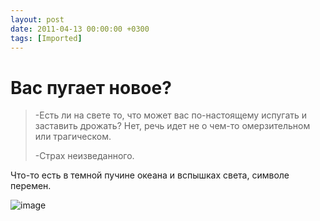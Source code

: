 ```yaml
---
layout: post
date: 2011-04-13 00:00:00 +0300
tags: [Imported]
---
```

# Вас пугает новое? 

> <div>
> 
> -Есть ли на свете то, что может вас по-настоящему испугать и заставить дрожать? Нет, речь идет не о чем-то омерзительном или трагическом.
> 
> -Страх неизведанного.
> 
> </div>

Что-то есть в темной пучине океана и вспышках света, символе перемен.

![image](http://media.tumblr.com/tumblr_ljlegiQgDZ1qfp23s.jpg)